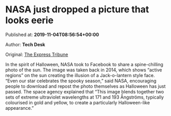
# NASA just dropped a picture that looks eerie

Published at: **2019-11-04T08:56:54+00:00**

Author: **Tech Desk**

Original: [The Express Tribune](https://tribune.com.pk/story/2093146/8-nasa-just-dropped-a-picture-that-looks-eerie/)

In the spirit of Halloween, NASA took to Facebook to share a spine-chilling photo of the sun.
The image was taken back in 2014, which shows “active regions” on the sun creating the illusion of a Jack-o-lantern style face.
“Even our star celebrates the spooky season,” said NASA, encouraging people to download and repost the photo themselves as Halloween has just passed.
The space agency explained that “This image blends together two sets of extreme ultraviolet wavelengths at 171 and 193 Ångströms, typically colourised in gold and yellow, to create a particularly Halloween-like appearance.”
